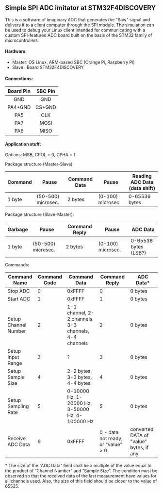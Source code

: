 
## Simple SPI ADC imitator at STM32F4DISCOVERY ##

This is a software of imaginary ADC that generates the "Saw" signal and delivers it to a client computer through the SPI module.
The simulation can be used to debug your Linux client intended for communicating with a custom SPI-featured ADC board built on the basis of the STM32 family of microcontrollers. 

#### Hardware: ####

- Master: OS Linux, ARM-based SBC (Orange Pi, Raspberry Pi)	
- Slave : Board STM32F4DISCOVERY

#### Connections: ####

| Board Pin | SBC Pin  |
| :-------: | :------: |
|    GND    | GND      |
|    PA4+GND| CS+GND   |
|    PA5    | CLK      |
|    PA7    | MOSI     |
|    PA6    | MISO     |


#### Application stuff: ####

Options: MSB, CPOL = 0, CPHA = 1

Package structure (Master-Slave):

| Command|      Pause       |Command Data|      Pause      |Reading ADC Data (data shift) |
|--------|------------------|------------|-----------------|------------------------------|
| 1 byte |(50-500) microsec.|  2 bytes   |(0-100) microsec.|       0-65536 bytes          |


Package structure (Slave-Master):

|Garbage |      Pause       |Command Reply|      Pause      |   ADC Data          |
|--------|------------------|-------------|-----------------|---------------------|
| 1 byte |(50-500) microsec.|   2 bytes   |(0-100) microsec.| 0-65536 bytes (LSB?)|


Commands:

Command Name         | Command Code|Command Data|Command Reply|ADC Data\*
---------------------|-------------|------------|-------------|-----------
Stop ADC             |    0        |   0xFFFF   |     0       |   0 bytes
Start ADC            |    1        |   0xFFFF   |     1       |   0 bytes
Setup Channel Number |    2        | 1-1 channel, 2-2 channels, 3-3 channels, 4-4 channels|2|0 bytes
Setup Input Range    |    3        |      ?     |     3       |   0 bytes
Setup Sample Size    |    4        |2-2 bytes, 3-3 bytes, 4-4 bytes|4|0 bytes
Setup Sampling Rate  |    5        |0-10000 Hz, 1-20000 Hz, 3-50000 Hz, 4-100000 Hz|5|0 bytes
Receive ADC Data     |    6        |   0xFFFF   |0 - data not ready, or "value" > 0 |converted DATA of "value" bytes, if any

\* The size of the “ADC Data” field shall be a multiple of the value equal to the product of “Channel Number” and “Sample Size”. The condition must be observed so that the received data of the last measurement have values for all channels used. Also, the size of this field should be closer to the value of 65535.


